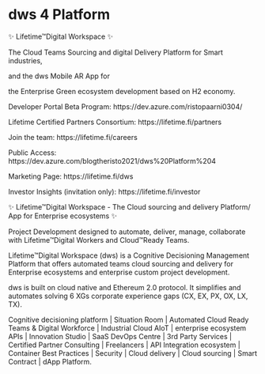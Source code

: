 # dws 4 Platform
✨ Lifetime™Digital Workspace ✨ </n>
<p> The Cloud Teams Sourcing and digital Delivery Platform for Smart industries, </p>
<p> and the dws Mobile AR App for </p>
<p> the Enterprise Green ecosystem development based on H2 economy. </p>
<p></p>
<p> Developer Portal Beta Program: https://dev.azure.com/ristopaarni0304/ </p>
<p> Lifetime Certified Partners Consortium: https://lifetime.fi/partners </>
<p> Join the team: https://lifetime.fi/careers </p>
<p> Public Access: https://dev.azure.com/blogtheristo2021/dws%20Platform%204 </p>
<p> Marketing Page: https://lifetime.fi/dws</p>
<p> Investor Insights (invitation only): https://lifetime.fi/investor </p>
</n>
</n>
✨ Lifetime™Digital Workspace  - The Cloud sourcing and delivery Platform/ App for Enterprise ecosystems ✨ </n>
<p> Project Development designed to automate, deliver, manage, collaborate with Lifetime™Digital Workers and Cloud™Ready Teams. </p>
<p></p>
<p></p>
<p> Lifetime™Digital Workspace (dws) is a Cognitive Decisioning Management Platform that offers automated teams cloud sourcing and delivery for Enterprise ecosystems and enterprise custom project development. </p> 
<p> dws is built on cloud native and Ethereum 2.0 protocol. It simplifies and automates solving 6 XGs corporate experience gaps (CX, EX, PX, OX, LX, TX). </p>
<p></p>
Cognitive decisioning platform | Situation Room |  Automated Cloud Ready Teams & Digital Workforce | Industrial Cloud AIoT  | enterprise ecosystem APIs | Innovation Studio | SaaS DevOps Centre | 3rd Party Services |  Certified Partner Consulting |  Freelancers |  API Integration ecosystem | Container Best Practices | Security | Cloud delivery  | Cloud sourcing |  Smart Contract  | dApp Platform.
